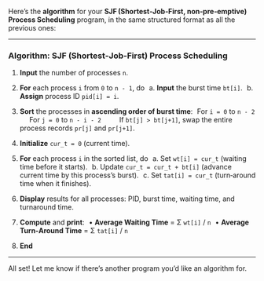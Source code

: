 Here’s the **algorithm** for your **SJF (Shortest‑Job‑First, non‑pre‑emptive) Process Scheduling** program, in the same structured format as all the previous ones:

---

### **Algorithm: SJF (Shortest‑Job‑First) Process Scheduling**

1. **Input** the number of processes `n`.

2. **For** each process `i` from `0` to `n ‑ 1`, do
     a. **Input** the burst time `bt[i]`.
     b. **Assign** process ID `pid[i] = i`.

3. **Sort** the processes in **ascending order of burst time**:
     For `i = 0` to `n ‑ 2`
      For `j = 0` to `n ‑ i ‑ 2`
       If `bt[j] > bt[j+1]`, swap the entire process records `pr[j]` and `pr[j+1]`.

4. **Initialize** `cur_t = 0` (current time).

5. **For** each process `i` in the sorted list, do
     a. Set `wt[i] = cur_t` (waiting time before it starts).
     b. Update `cur_t = cur_t + bt[i]` (advance current time by this process’s burst).
     c. Set `tat[i] = cur_t` (turn‑around time when it finishes).

6. **Display** results for all processes: PID, burst time, waiting time, and turnaround time.

7. **Compute** and **print**:
     • **Average Waiting Time** = Σ `wt[i]` / `n`
     • **Average Turn‑Around Time** = Σ `tat[i]` / `n`

8. **End**

---

All set! Let me know if there’s another program you’d like an algorithm for.
